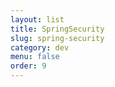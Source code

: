 ```yaml
---
layout: list
title: SpringSecurity
slug: spring-security
category: dev
menu: false
order: 9
---
```

